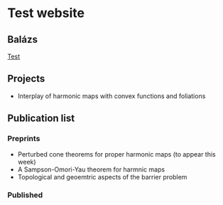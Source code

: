 # Test website

## Balázs
[Test](..//blob/main/README.md)
## Projects
- Interplay of harmonic maps with convex functions and foliations

## Publication list
### Preprints
- Perturbed cone theorems for proper harmonic maps (to appear this week)
- A Sampson-Omori-Yau theorem for harmnic maps
- Topological and geoemtric aspects of the barrier problem

### Published
